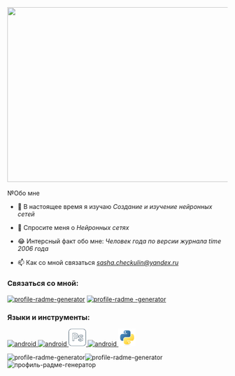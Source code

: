 <div id="header" align="center">
  <img src="https://svg-banners.vercel.app/api?type=origin&text1=Александр💻😎" width="900"height=400/>
</div>

№Обо мне

- 🌱 В настоящее время я изучаю *Создание и изучение нейронных сетей*

- 💬 Спросите меня о *Нейронных сетях*

- 😂 Интерсный факт обо мне: *Человек года по версии журнала time 2006 года*

- 📫 Как со мной связаться *sasha.checkulin@yandex.ru*

<h3 align="left">Связаться со мной:</h3> <p align="left"> <a href="https: //github.com/AlexChek51" target="blank"><img align="center" src=https://raw.githubusercontent.com/rahuldkjain/github-profile-readme-generator/master/src/images/icons /Social/github.svg alt="profile-radme-generator" height="30" width="40" /></a> <a href="https://discord.gg/marcus9503" target="blank "><img align="center" src=https://raw.githubusercontent.com/rahuldkjain/github-profile-readme-generator/master/src/images/icons/Social/discord.svg alt="profile-radme -generator" height="30" width="40" /></a> </p>

<h3 align="left">Языки и инструменты:</h3> <p align="left"> <a href =https://www.blender.org/ target="_blank" rel="noreferrer"> <img src=https://download.blender.org/branding/community/blender_community_badge_white.svg alt="android" width= "40" height="40"/> </a> <a href=https://www.linux.org/ target="_blank" rel="noreferrer"> <img src=https://raw.githubusercontent .com/devicons/devicon/master/icons/linux/linux-original.svg alt="android" width="40" height="40"/> </a> <a href=https://www.photoshop .com/en target="_blank" rel="noreferrer"> <img src=https://raw.githubusercontent.com/devicons/devicon/master/icons/photoshop/photoshop-line.svg alt="android" ширина ="40" height="40"/> </a> <a href=https://www.postgresql.org target="_blank" rel="noreferrer"> <img src=https://raw.githubusercontent .com/devicons/devicon/master/icons/postgresql/postgresql-original-wordmark.svg alt="android" width="40" height="40"/> </a> <a href=https://www .питон.org target="_blank" rel="noreferrer"> <img src=https://raw.githubusercontent.com/devicons/devicon/master/icons/python/python-original.svg alt="android" width="40 " height="40"/> </a> </p>



<img align="left" height="auto" width={300} src="https://github-readme-stats.vercel.app/ api?username=AlexChek51&show_icons=true&theme=dark&locale=en&hide_border=false" alt="profile-radme-generator" />



<img align="left" height="auto" width={300} src="https://github -readme-streak-stats.herokuapp.com/?user=AlexChek51&theme=dark&mode=weekly&hide_border=false&locale=en" alt="profile-radme-generator" />



<img align="left" height="auto" width={300} src="https://github-readme-stats.vercel.app/api/top-langs/?username=AlexChek51&theme=dark&hide_border=false" alt ="профиль-радме-генератор" />

